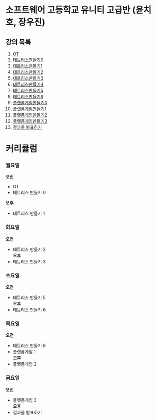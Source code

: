 # 소프트웨어 고등학교 유니티 고급반 (윤치호, 장우진)

  ## 강의 목록
  1. [OT](ot.md)
  2. [테트리스만들기0](te0.md)
  3. [테트리스만들기1](te1.md)
  4. [테트리스만들기2](te2.md)
  5. [테트리스만들기3](te3.md)
  6. [테트리스만들기4](te4.md)
  7. [테트리스만들기5](te5.md)
  8. [테트리스만들기6](te6.md)
  9. [플랫폼게임만들기0](le0.md)
  10. [플랫폼게임만들기1](le1.md)
  11. [플랫폼게임만들기2](le2.md)
  12. [플랫폼게임만들기3](le3.md)
  13. [결과물 발표하기](le4.md)
  
  
  
# 커리큘럼
  
  ### 월요일
**오전** 
- OT 
- 테트리스 만들기 0  

**오후** 
- 테트리스 만들기 1 

 ### 화요일 
   **오전** 
  - 테트리스 만들기 2  
   **오후** 
  - 테트리스 만들기 3 

 ### 수요일 
   **오전** 
  - 테트리스 만들기 5  
   **오후** 
  - 테트리스 만들기 6 
  
 ### 목요일 
   **오전** 
  - 테트리스 만들기 6  
  - 플랫폼게임 1  
   **오후** 
  - 플랫폼게임 2 
  
 ### 금요일 
   **오전** 
  - 플랫폼게임 3  
   **오후** 
  - 결과물 발표하기 



